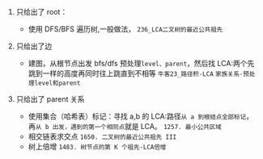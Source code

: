 1. 只给出了 root：
   - 使用 DFS/BFS 遍历树,一般做法，
     `236_LCA二叉树的最近公共祖先`
2. 只给出了边
   - 建图，从根节点出发 bfs/dfs 预处理`level、parent`，然后找 LCA:两个先跳到一样的高度再同时往上跳直到不相等
     `牛客23_路径积-LCA`
     `家族关系-预处理level和parent`
3. 只给出了 parent 关系

   - 使用集合（哈希表）标记：寻找 a,b 的 LCA:路径`从 a 到根结点全部标记`，再`从 b 出发，遇到的第一个相同点`就是 LCA。
     `1257. 最小公共区域`
   - 相交链表求交点
     `1650. 二叉树的最近公共祖先 III`
   - 树上倍增
     `1483. 树节点的第 K 个祖先-LCA倍增`
